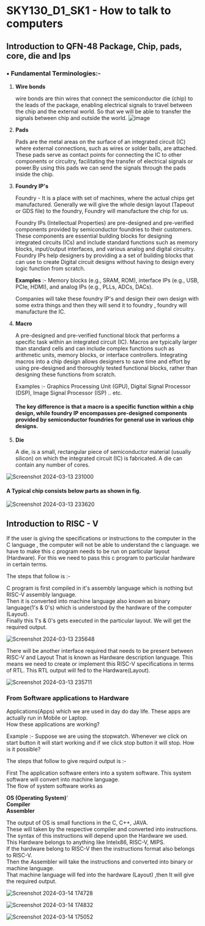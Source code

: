 #  SKY130_D1_SK1 - How to talk to computers
##  Introduction to QFN-48 Package, Chip, pads, core, die and Ips 

### 	• Fundamental Terminologies:-
1. **Wire bonds** 

     wire bonds are thin wires that connect the semiconductor die (chip) to the leads of the package, enabling electrical signals to travel between the chip and the external world. So that we will be able to transfer the signals between chip and outside the world.
![image](https://github.com/Gayathri4801/NASSCOM-VSD-IAT/assets/163323618/1976bcec-4565-4315-aaf0-2849ad1aaf35)

2.	**Pads**

    Pads are the metal areas on the surface of an integrated circuit (IC) where external connections, such as wires or solder balls, are attached. These pads serve as contact points for connecting the IC to other components or circuitry, facilitating the transfer of electrical signals or power.By using this pads we can send the signals through the pads inside the chip.

3.	**Foundry IP's**
   
    Foundry - It is a place with set of machines, where the actual chips get manufactured.
    Generally we will give the whole design layout (Tapeout or GDS file) to the foundry, Foundry will manufacture the chip for us.

  	Foundry IPs (Intellectual Properties) are pre-designed and pre-verified components provided by semiconductor foundries to their customers. These components are essential building blocks for designing integrated circuits (ICs) and include standard functions such as memory blocks, input/output interfaces, and various analog and digital circuitry. Foundry IPs help designers by providing a a set of building blocks that can use to create Digital circuit designs without having to design every logic function from scratch.
  	
      **Examples** :-	Memory blocks (e.g., SRAM, ROM), interface IPs (e.g., USB, PCIe, HDMI), and analog IPs (e.g., PLLs, ADCs, DACs).

    Companies will take these foundry IP's and design their own design with some extra things and then they will send it to foundry , foundry will manufacture the IC.

4.  **Macro**
   
    A pre-designed and pre-verified functional block that performs a specific task within an integrated circuit (IC). Macros are typically larger than standard cells and can include complex functions such as arithmetic units, memory blocks, or interface controllers. Integrating macros into a chip design allows designers to save time and effort by using pre-designed and thoroughly tested functional blocks, rather than designing these functions from scratch.
    
    Examples :- Graphics Processing Unit (GPU), Digital Signal Processor (DSP), Image Signal Processor (ISP) .. etc.
				
    #### The key difference is that a macro is a specific function within a chip design, while foundry IP encompasses pre-designed components provided by semiconductor foundries for general use in various chip designs.

5. **Die**

     A die, is a small, rectangular piece of semiconductor material (usually silicon) on which the integrated circuit (IC) is fabricated. A die can contain any number of cores.

  ![Screenshot 2024-03-13 231000](https://github.com/Gayathri4801/NASSCOM-VSD-IAT/assets/163323618/c493209b-b323-4b7e-b66a-80204a523b36)

  #### A Typical chip consists below parts as shown in fig.
  
  ![Screenshot 2024-03-13 233620](https://github.com/Gayathri4801/NASSCOM-VSD-IAT/assets/163323618/98a68a35-53bb-4554-ae04-9756d4e01277)


## Introduction to RISC - V

  If the user is giving the specifications or instructions to the computer in the C language , the computer will not be able to understand the c language. we have to make this c program needs to be run on particular layout (Hardware). For this we need to pass this c program to particular hardware in certain terms.

  The steps that follow is :-
  
  C program is first compiled in it's assembly language which is nothing but RISC-V assembly language.  
  Then it is converted into machine language also known as binary language(1's & 0's) which is understood by the hardware of the computer (Layout).  
  Finally this 1's & 0's gets executed in the particular layout. We will get the required output.

  ![Screenshot 2024-03-13 235648](https://github.com/Gayathri4801/NASSCOM-VSD-IAT/assets/163323618/f1322479-71f8-478d-a1a8-3e0cc868cb9b)


  There will be another interface required that needs to be present between RISC-V and Layout That is known as Hardware description language.
  This means we need to create or implement this RISC-V specifications in terms of RTL. This RTL output will fed to the Hardware(Layout).

  ![Screenshot 2024-03-13 235711](https://github.com/Gayathri4801/NASSCOM-VSD-IAT/assets/163323618/5ee873fa-3b2a-48bc-b38b-fd4587ffaa12)


  ### From Software applications to Hardware

  Applications(Apps) which we are used in day do day life. These apps are actually run in Mobile or Laptop.  
  How these applications are working?

  Example :- Suppose we are using the stopwatch. Whenever we click on start button it will start working and if we click stop button it will stop. How is it possible? 
  
  The steps that follow to give requird output is :-

  First The application software enters into a system software. This system software will convert into machine language.  
  The flow of system software works as 

**OS (Operating System)**'  
**Compiler**  
**Assembler**  

  The output of OS is small functions in the C, C++, JAVA.  
  These will taken by the respective compiler and converted into instructions.  
  The syntax of this instructions will depend upon the Hardware we used. This Hardware belongs to anything like Intelx86,  RISC-V, MIPS.  
  If the hardware belong to RISC-V then the instructions format also belongs to RISC-V.  
  Then the Assembler will take the instructions and converted into binary or machine language.  
  That machine language will fed into the hardware (Layout) ,then It will give the required output.  

  ![Screenshot 2024-03-14 174728](https://github.com/Gayathri4801/NASSCOM-VSD-IAT/assets/163323618/c9d64257-6b2b-4d26-b5f5-5aa402a6c095)

  ![Screenshot 2024-03-14 174832](https://github.com/Gayathri4801/NASSCOM-VSD-IAT/assets/163323618/6d73a8d9-59b5-4a53-8f3b-7d862410a28c)

  ![Screenshot 2024-03-14 175052](https://github.com/Gayathri4801/NASSCOM-VSD-IAT/assets/163323618/4b3f18a0-8b3c-4420-a2be-d574988ed17d)

